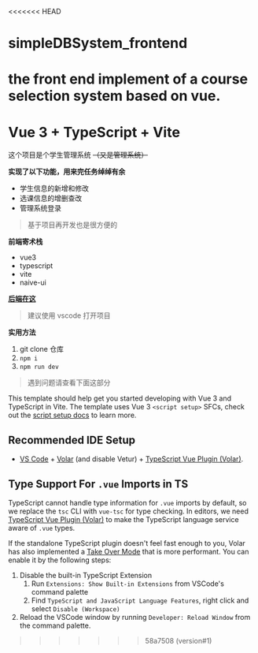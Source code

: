 <<<<<<< HEAD
# simpleDBSystem_frontend
the front end implement of a course selection system based on vue.
=======
# Vue 3 + TypeScript + Vite

这个项目是个学生管理系统 ~~（又是管理系统）~~

__实现了以下功能，用来完任务绰绰有余__

- 学生信息的新增和修改
- 选课信息的增删查改
- 管理系统登录

> 基于项目再开发也是很方便的

__前端寄术栈__
- vue3
- typescript
- vite
- naive-ui

[__后端在这__](https://github.com/ltxhhz/student-management-springboot)

> 建议使用 vscode 打开项目

__实用方法__

1. git clone 仓库
2. `npm i`
3. `npm run dev`

> 遇到问题请查看下面这部分

This template should help get you started developing with Vue 3 and TypeScript in Vite. The template uses Vue 3 `<script setup>` SFCs, check out the [script setup docs](https://v3.vuejs.org/api/sfc-script-setup.html#sfc-script-setup) to learn more.

## Recommended IDE Setup

- [VS Code](https://code.visualstudio.com/) + [Volar](https://marketplace.visualstudio.com/items?itemName=Vue.volar) (and disable Vetur) + [TypeScript Vue Plugin (Volar)](https://marketplace.visualstudio.com/items?itemName=Vue.vscode-typescript-vue-plugin).

## Type Support For `.vue` Imports in TS

TypeScript cannot handle type information for `.vue` imports by default, so we replace the `tsc` CLI with `vue-tsc` for type checking. In editors, we need [TypeScript Vue Plugin (Volar)](https://marketplace.visualstudio.com/items?itemName=Vue.vscode-typescript-vue-plugin) to make the TypeScript language service aware of `.vue` types.

If the standalone TypeScript plugin doesn't feel fast enough to you, Volar has also implemented a [Take Over Mode](https://github.com/johnsoncodehk/volar/discussions/471#discussioncomment-1361669) that is more performant. You can enable it by the following steps:

1. Disable the built-in TypeScript Extension
   1. Run `Extensions: Show Built-in Extensions` from VSCode's command palette
   2. Find `TypeScript and JavaScript Language Features`, right click and select `Disable (Workspace)`
2. Reload the VSCode window by running `Developer: Reload Window` from the command palette.
>>>>>>> 58a7508 (version#1)
